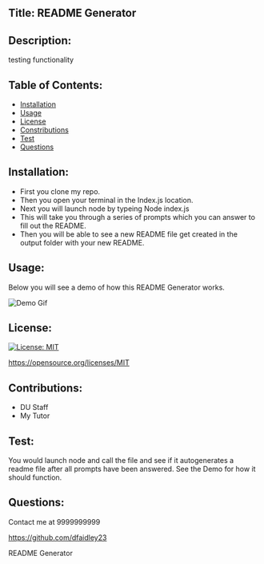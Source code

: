 ## Title: README Generator
## Description: 
testing functionality
## Table of Contents: 

- [Installation](#installation)
- [Usage](#usage)
- [License](#license)
- [Constributions](#constributions)
- [Test](#test)
- [Questions](#questions)

## Installation: 
- First you clone my repo.
- Then you open your terminal in the Index.js location.
- Next you will launch node by typeing Node index.js
- This will take you through a series of prompts which you can answer to fill out the README.
- Then you will be able to see a new README file get created in the output folder with your new README.

## Usage:
Below you will see a demo of how this README Generator works.

![Demo Gif](./demo/ReadmeDemo.gif)
## License: 
[![License: MIT](https://img.shields.io/badge/License-MIT-yellow.svg)](https://opensource.org/licenses/MIT)

https://opensource.org/licenses/MIT
## Contributions: 
- DU Staff
- My Tutor
## Test: 
You would launch node and call the file and see if it autogenerates a readme file after all prompts have been answered. See the Demo for how it should function.
## Questions: 
Contact me at 9999999999

https://github.com/dfaidley23

README Generator
